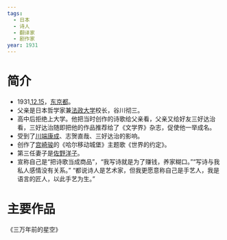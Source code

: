 ```yaml
---
tags:
  - 日本
  - 诗人
  - 翻译家
  - 剧作家
year: 1931
---
```

# 简介

- 1931[.12.15](2024-12-15.md)，[东京都](东京都.md)。
- 父亲是日本哲学家兼[法政大学](法政大学.md)校长，谷川彻三。
- 高中后拒绝上大学。他把当时创作的诗歌给父亲看，父亲又给好友三好达治看，三好达治随即把他的作品推荐给了《文学界》杂志，促使他一举成名。
- 受到了[川端康成](川端康成.md)、志贺直哉、三好达治的影响。
- 创作了[宫崎骏](宫崎骏.md)的《哈尔移动城堡》主题歌《世界的约定》。
- 第三任妻子是[佐野洋子](佐野洋子.md)。
- 宣称自己是“把诗歌当成商品”，“我写诗就是为了赚钱，养家糊口。”“写诗与我私人感情没有关系。” “都说诗人是艺术家，但我更愿意称自己是手艺人，我是语言的匠人，以此手艺为生。”
# 主要作品

《三万年前的星空》